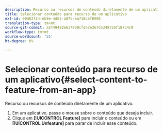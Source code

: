 ```yaml
---
description: Recurso ou recursos de conteúdo diretamente de um aplicativo.
title: Selecionar conteúdo para recurso de um aplicativo
exl-id: 09482724-eb9e-4d02-a07c-ea718cef8909
translation-type: tm+mt
source-git-commit: a2449482e617939cfda7e367da34875bf187c4c9
workflow-type: tm+mt
source-wordcount: '55'
ht-degree: 0%

---
```


# Selecionar conteúdo para recurso de um aplicativo{#select-content-to-feature-from-an-app}

Recurso ou recursos de conteúdo diretamente de um aplicativo.

1. Em um aplicativo, passe o mouse sobre o conteúdo que deseja incluir.
1. Clique em **[!UICONTROL Feature]** para incluir o conteúdo ou em **[!UICONTROL Unfeature]** para parar de incluir esse conteúdo.
